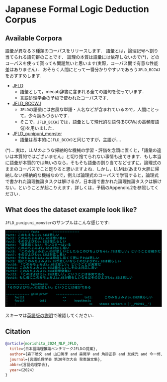 # Japanese Formal Logic Deduction Corpus



## Available Corpora
語彙が異なる３種類のコーパスをリリースします．
語彙とは，論理記号へ割り当てられる語句群のことです．
論理の本質は語彙には依存しないので(*)，どのコーパスを使って貰っても問題無いと思います(実際，コーパス間で有意な性能差はありません)．
おそらく人間にとって一番分かりやすいであろう`JFLD_BCCWJ`をおすすめします．


* [JFLD](https://huggingface.co/datasets/hitachi-nlp/JFLD)
    - 語彙として，mecab辞書に含まれる全ての語句を使っています．
    - 言語処理学会の予稿で使われたコーパスです．
* [JFLD_BCCWJ](https://huggingface.co/datasets/hitachi-nlp/JFLD_BCCWJ)
    - `JFLD`の語彙には古風な単語・人名などが含まれているので，人間にとって，少々読みづらいです．
    - そこで，`JFLD_BCCWJ`では，語彙として現代的な語句(BCCWJの高頻度語句)を用いました．
* [JFLD_punipuni_monster](https://huggingface.co/datasets/hitachi-nlp/JFLD_punipuni_monster)
    - 語彙は基本的に`JFLD_BCCWJ`と同じですが，主語が...．

(*)... 実は，LLMのような帰納的な機械の学習・評価を念頭に置くと，「語彙の違いは本質的ではございません」と切り捨てられない事情も出てきます．もし本当に語彙が本質的では無いのなら，そもそも語彙の割り当てなどせずに，論理式のままのコーパスでこと足りると思いますよね．しかし，LLMは(あまり大胆に帰納しない)帰納的な機械なので，例えば論理式のコーパスで学習すると，論理式で書かれた論理推論タスクは解けるが，日本語で書かれた論理推論タスクは解けない，ということが起こりえます．詳しくは，予稿のAppendix.2を参照してください．




## What does the dataset example look like?

`JFLD_punipuni_monster`のサンプルはこんな感じです:

![deduction_example](./images/JFLD_punipuni_monster.0.png)

スキーマは[英語版の説明](./README.md#Schema)で確認してください．





## Citation
```bibtex
@article{morishita_2024_NLP_JFLD,
  title={日本語論理推論ベンチマークJFLDの提案},
  author={森下皓文 and 山口篤季 and 森尾学 and 角掛正弥 and 友成光 and 今一修, and 十河泰弘},
  journal={言語処理学会 第30年次大会 発表論文集},
  abbr={言語処理学会},
  year={2024}
}
```
